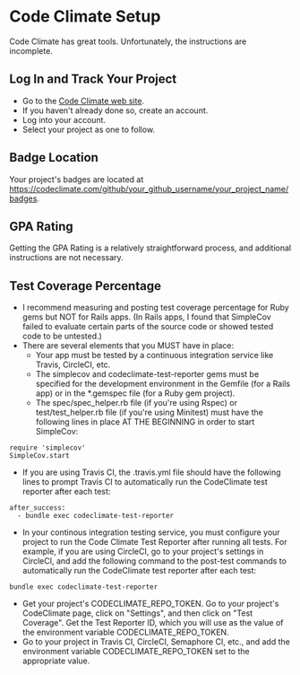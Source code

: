 # Code Climate Setup

Code Climate has great tools.  Unfortunately, the instructions are incomplete.

## Log In and Track Your Project
* Go to the [Code Climate web site](https://codeclimate.com/).
* If you haven't already done so, create an account.
* Log into your account.
* Select your project as one to follow.

## Badge Location
Your project's badges are located at https://codeclimate.com/github/your_github_username/your_project_name/badges.

## GPA Rating
Getting the GPA Rating is a relatively straightforward process, and additional instructions are not necessary.

## Test Coverage Percentage
* I recommend measuring and posting test coverage percentage for Ruby gems but NOT for Rails apps.  (In Rails apps, I found that SimpleCov failed to evaluate certain parts of the source code or showed tested code to be untested.)
* There are several elements that you MUST have in place:
  * Your app must be tested by a continuous integration service like Travis, CircleCI, etc.
  * The simplecov and codeclimate-test-reporter gems must be specified for the development environment in the Gemfile (for a Rails app) or in the *.gemspec file (for a Ruby gem project).
  * The spec/spec_helper.rb file (if you're using Rspec) or test/test_helper.rb file (if you're using Minitest) must have the following lines in place AT THE BEGINNING in order to start SimpleCov:
```
require 'simplecov'
SimpleCov.start
```
  * If you are using Travis CI, the .travis.yml file should have the following lines to prompt Travis CI to automatically run the CodeClimate test reporter after each test:
```
after_success:
  - bundle exec codeclimate-test-reporter
```
  * In your continous integration testing service, you must configure your project to run the Code Climate Test Reporter after running all tests.  For example, if you are using CircleCI, go to your project's settings in CircleCI, and add the following command to the post-test commands to automatically run the CodeClimate test reporter after each test:
```
bundle exec codeclimate-test-reporter
```
  * Get your project's CODECLIMATE_REPO_TOKEN.  Go to your project's CodeClimate page, click on "Settings", and then click on "Test Coverage".  Get the Test Reporter ID, which you will use as the value of the environment variable CODECLIMATE_REPO_TOKEN.
  * Go to your project in Travis CI, CircleCI, Semaphore CI, etc., and add the environment variable CODECLIMATE_REPO_TOKEN set to the appropriate value.
